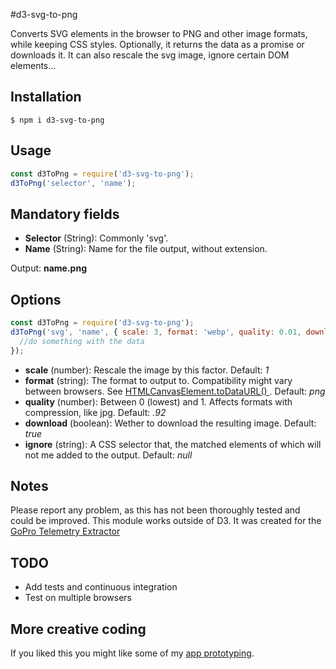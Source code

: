 #d3-svg-to-png

Converts SVG elements in the browser to PNG and other image formats, while keeping CSS styles. Optionally, it returns the data as a promise or downloads it. It can also rescale the svg image, ignore certain DOM elements...

## Installation

```shell
$ npm i d3-svg-to-png
```

## Usage

```js
const d3ToPng = require('d3-svg-to-png');
d3ToPng('selector', 'name');
```

## Mandatory fields

- **Selector** (String): Commonly 'svg'.
- **Name** (String): Name for the file output, without extension.

Output: **name.png**

## Options

```js
const d3ToPng = require('d3-svg-to-png');
d3ToPng('svg', 'name', { scale: 3, format: 'webp', quality: 0.01, download: false, ignore: '.ignored' }).then(fileData => {
  //do something with the data
});
```

- **scale** (number): Rescale the image by this factor. Default: _1_
- **format** (string): The format to output to. Compatibility might vary between browsers. See [HTMLCanvasElement.toDataURL()
  ](https://developer.mozilla.org/en-US/docs/Web/API/HTMLCanvasElement/toDataURL). Default: _png_
- **quality** (number): Between 0 (lowest) and 1. Affects formats with compression, like jpg. Default: _.92_
- **download** (boolean): Wether to download the resulting image. Default: _true_
- **ignore** (string): A CSS selector that, the matched elements of which will not me added to the output. Default: _null_

## Notes

Please report any problem, as this has not been thoroughly tested and could be improved.
This module works outside of D3. It was created for the [GoPro Telemetry Extractor](https://tailorandwayne.com/gopro-telemetry-extractor/#)

## TODO

- Add tests and continuous integration
- Test on multiple browsers

## More creative coding

If you liked this you might like some of my [app prototyping](https://prototyping.barcelona).
